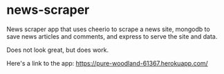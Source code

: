 # news-scraper
News scraper app that uses cheerio to scrape a news site, mongodb to save news articles and comments, and express to serve the site and data.

Does not look great, but does work.

Here's a link to the app: https://pure-woodland-61367.herokuapp.com/


